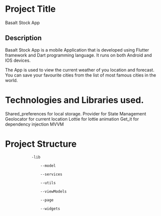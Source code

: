 # Project Title

Basalt Stock App 

## Description

Basalt Stock App is a mobile Application that is developed using Flutter framework and Dart programming language. It runs on both Android and IOS devices.


The App is used to view the current weather of you location and forecast. You can save your favourite cities from the list of most famous cities in the world.


# Technologies and Libraries used. 


Shared_preferences for local storage.
Provider for State Management
Geolocator for current location
Lottie for lottie animation
Get_it for dependency injection
MVVM


# Project Structure 


                -lib

                    --model

                    --services

                    --utils

                    --viewModels

                    --page

                    --widgets





